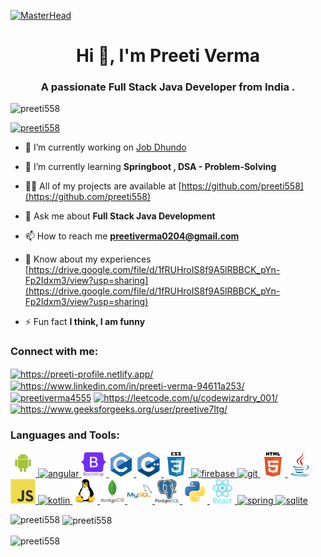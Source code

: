 [![MasterHead](https://media.licdn.com/dms/image/C5612AQHJwaxcURaLIw/article-cover_image-shrink_720_1280/0/1648108643390?e=2147483647&v=beta&t=YvimmnTtRM2hXWNO_0oKkg2HaNyR2EiE91pG42wcPiU)](https://rishavchanda.io)


<h1 align="center">Hi 👋, I'm Preeti Verma</h1>
<h3 align="center">A passionate Full Stack Java Developer from India .</h3>

<p align="left"> <img src="https://komarev.com/ghpvc/?username=preeti558&label=Profile%20views&color=0e75b6&style=flat" alt="preeti558" /> </p>

<p align="left"> <a href="https://github.com/ryo-ma/github-profile-trophy"><img src="https://github-profile-trophy.vercel.app/?username=preeti558" alt="preeti558" /></a> </p>

- 🔭 I’m currently working on [Job Dhundo](https://job-dhundo.netlify.app/)

- 🌱 I’m currently learning **Springboot , DSA - Problem-Solving**

- 👨‍💻 All of my projects are available at [https://github.com/preeti558](https://github.com/preeti558)

- 💬 Ask me about **Full Stack Java Development**

- 📫 How to reach me **preetiverma0204@gmail.com**

- 📄 Know about my experiences [https://drive.google.com/file/d/1fRUHroIS8f9A5lRBBCK_pYn-Fp2Idxm3/view?usp=sharing](https://drive.google.com/file/d/1fRUHroIS8f9A5lRBBCK_pYn-Fp2Idxm3/view?usp=sharing)

- ⚡ Fun fact **I think, I am funny**

<h3 align="left">Connect with me:</h3>
<p align="left">
<a href="https://dev.to/https://preeti-profile.netlify.app/" target="blank"><img align="center" src="https://raw.githubusercontent.com/rahuldkjain/github-profile-readme-generator/master/src/images/icons/Social/devto.svg" alt="https://preeti-profile.netlify.app/" height="30" width="40" /></a>
<a href="https://linkedin.com/in/https://www.linkedin.com/in/preeti-verma-94611a253/" target="blank"><img align="center" src="https://raw.githubusercontent.com/rahuldkjain/github-profile-readme-generator/master/src/images/icons/Social/linked-in-alt.svg" alt="https://www.linkedin.com/in/preeti-verma-94611a253/" height="30" width="40" /></a>
<a href="https://instagram.com/preetiverma4555" target="blank"><img align="center" src="https://raw.githubusercontent.com/rahuldkjain/github-profile-readme-generator/master/src/images/icons/Social/instagram.svg" alt="preetiverma4555" height="30" width="40" /></a>
<a href="https://www.leetcode.com/https://leetcode.com/u/codewizardry_001/" target="blank"><img align="center" src="https://raw.githubusercontent.com/rahuldkjain/github-profile-readme-generator/master/src/images/icons/Social/leet-code.svg" alt="https://leetcode.com/u/codewizardry_001/" height="30" width="40" /></a>
<a href="https://auth.geeksforgeeks.org/user/https://www.geeksforgeeks.org/user/preetive7ltg/" target="blank"><img align="center" src="https://raw.githubusercontent.com/rahuldkjain/github-profile-readme-generator/master/src/images/icons/Social/geeks-for-geeks.svg" alt="https://www.geeksforgeeks.org/user/preetive7ltg/" height="30" width="40" /></a>
</p>

<h3 align="left">Languages and Tools:</h3>
<p align="left"> <a href="https://developer.android.com" target="_blank" rel="noreferrer"> <img src="https://raw.githubusercontent.com/devicons/devicon/master/icons/android/android-original-wordmark.svg" alt="android" width="40" height="40"/> </a> <a href="https://angular.io" target="_blank" rel="noreferrer"> <img src="https://angular.io/assets/images/logos/angular/angular.svg" alt="angular" width="40" height="40"/> </a> <a href="https://getbootstrap.com" target="_blank" rel="noreferrer"> <img src="https://raw.githubusercontent.com/devicons/devicon/master/icons/bootstrap/bootstrap-plain-wordmark.svg" alt="bootstrap" width="40" height="40"/> </a> <a href="https://www.cprogramming.com/" target="_blank" rel="noreferrer"> <img src="https://raw.githubusercontent.com/devicons/devicon/master/icons/c/c-original.svg" alt="c" width="40" height="40"/> </a> <a href="https://www.w3schools.com/cpp/" target="_blank" rel="noreferrer"> <img src="https://raw.githubusercontent.com/devicons/devicon/master/icons/cplusplus/cplusplus-original.svg" alt="cplusplus" width="40" height="40"/> </a> <a href="https://www.w3schools.com/css/" target="_blank" rel="noreferrer"> <img src="https://raw.githubusercontent.com/devicons/devicon/master/icons/css3/css3-original-wordmark.svg" alt="css3" width="40" height="40"/> </a> <a href="https://firebase.google.com/" target="_blank" rel="noreferrer"> <img src="https://www.vectorlogo.zone/logos/firebase/firebase-icon.svg" alt="firebase" width="40" height="40"/> </a> <a href="https://git-scm.com/" target="_blank" rel="noreferrer"> <img src="https://www.vectorlogo.zone/logos/git-scm/git-scm-icon.svg" alt="git" width="40" height="40"/> </a> <a href="https://www.w3.org/html/" target="_blank" rel="noreferrer"> <img src="https://raw.githubusercontent.com/devicons/devicon/master/icons/html5/html5-original-wordmark.svg" alt="html5" width="40" height="40"/> </a> <a href="https://www.java.com" target="_blank" rel="noreferrer"> <img src="https://raw.githubusercontent.com/devicons/devicon/master/icons/java/java-original.svg" alt="java" width="40" height="40"/> </a> <a href="https://developer.mozilla.org/en-US/docs/Web/JavaScript" target="_blank" rel="noreferrer"> <img src="https://raw.githubusercontent.com/devicons/devicon/master/icons/javascript/javascript-original.svg" alt="javascript" width="40" height="40"/> </a> <a href="https://kotlinlang.org" target="_blank" rel="noreferrer"> <img src="https://www.vectorlogo.zone/logos/kotlinlang/kotlinlang-icon.svg" alt="kotlin" width="40" height="40"/> </a> <a href="https://www.linux.org/" target="_blank" rel="noreferrer"> <img src="https://raw.githubusercontent.com/devicons/devicon/master/icons/linux/linux-original.svg" alt="linux" width="40" height="40"/> </a> <a href="https://www.mongodb.com/" target="_blank" rel="noreferrer"> <img src="https://raw.githubusercontent.com/devicons/devicon/master/icons/mongodb/mongodb-original-wordmark.svg" alt="mongodb" width="40" height="40"/> </a> <a href="https://www.mysql.com/" target="_blank" rel="noreferrer"> <img src="https://raw.githubusercontent.com/devicons/devicon/master/icons/mysql/mysql-original-wordmark.svg" alt="mysql" width="40" height="40"/> </a> <a href="https://www.postgresql.org" target="_blank" rel="noreferrer"> <img src="https://raw.githubusercontent.com/devicons/devicon/master/icons/postgresql/postgresql-original-wordmark.svg" alt="postgresql" width="40" height="40"/> </a> <a href="https://www.python.org" target="_blank" rel="noreferrer"> <img src="https://raw.githubusercontent.com/devicons/devicon/master/icons/python/python-original.svg" alt="python" width="40" height="40"/> </a> <a href="https://reactjs.org/" target="_blank" rel="noreferrer"> <img src="https://raw.githubusercontent.com/devicons/devicon/master/icons/react/react-original-wordmark.svg" alt="react" width="40" height="40"/> </a> <a href="https://spring.io/" target="_blank" rel="noreferrer"> <img src="https://www.vectorlogo.zone/logos/springio/springio-icon.svg" alt="spring" width="40" height="40"/> </a> <a href="https://www.sqlite.org/" target="_blank" rel="noreferrer"> <img src="https://www.vectorlogo.zone/logos/sqlite/sqlite-icon.svg" alt="sqlite" width="40" height="40"/> </a> </p>

<p><img align="left" src="https://github-readme-stats.vercel.app/api/top-langs?username=preeti558&show_icons=true&locale=en&layout=compact" alt="preeti558" /></p>

<p>&nbsp;<img align="center" src="https://github-readme-stats.vercel.app/api?username=preeti558&show_icons=true&locale=en" alt="preeti558" /></p>

<p><img align="center" src="https://github-readme-streak-stats.herokuapp.com/?user=preeti558&" alt="preeti558" /></p>

